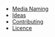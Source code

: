 * [Media Naming](/)
* [Ideas](/docs/ideas.md)
* [Contributing](/CONTRIBUTING.md)
* [Licence](/LICENCE.md)
